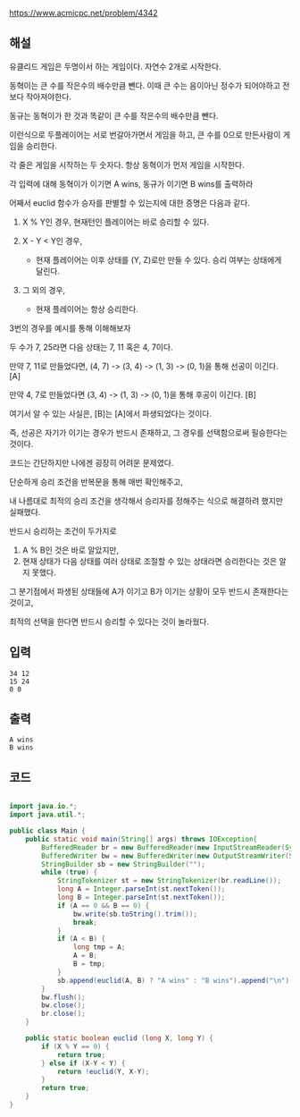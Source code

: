 https://www.acmicpc.net/problem/4342

## 해설

유클리드 게임은 두명이서 하는 게임이다. 자연수 2개로 시작한다.

동혁이는 큰 수를 작은수의 배수만큼 뺀다. 이때 큰 수는 음이아닌 정수가 되어야하고 전보다 작아져야한다.

동규는 동혁이가 한 것과 똑같이 큰 수를 작은수의 배수만큼 뺀다.

이런식으로 두플레이어는 서로 번갈아가면서 게임을 하고, 큰 수를 0으로 만든사람이 게임을 승리한다.

각 줄은 게임을 시작하는 두 숫자다. 항상 동혁이가 먼저 게임을 시작한다.

각 입력에 대해 동혁이가 이기면 A wins, 동규가 이기면 B wins를 출력하라

어째서 euclid 함수가 승자를 판별할 수 있는지에 대한 증명은 다음과 같다.

1. X % Y인 경우, 현재턴인 플레이어는 바로 승리할 수 있다.

2. X - Y < Y인 경우,

    - 현재 플레이어는 이후 상태를 (Y, Z)로만 만들 수 있다. 승리 여부는 상태에게 달린다.

3. 그 외의 경우,

    - 현재 플레이어는 항상 승리한다.

3번의 경우를 예시를 통해 이해해보자

두 수가 7, 25라면 다음 상태는 7, 11 혹은 4, 7이다.

만약 7, 11로 만들었다면, (4, 7) -> (3, 4) -> (1, 3) -> (0, 1)을 통해 선공이 이긴다. [A]

만약 4, 7로 만들었다면 (3, 4) -> (1, 3) -> (0, 1)을 통해 후공이 이긴다. [B]

여기서 알 수 있는 사실은, [B]는 [A]에서 파생되었다는 것이다.

즉, 선공은 자기가 이기는 경우가 반드시 존재하고, 그 경우를 선택함으로써 필승한다는 것이다.

코드는 간단하지만 나에겐 굉장히 어려운 문제였다.

단순하게 승리 조건을 반복문을 통해 매번 확인해주고,

내 나름대로 최적의 승리 조건을 생각해서 승리자를 정해주는 식으로 해결하려 했지만 실패했다.

반드시 승리하는 조건이 두가지로

1. A % B인 것은 바로 알았지만,
2. 현재 상태가 다음 상태를 여러 상태로 조절할 수 있는 상태라면 승리한다는 것은 알지 못했다.

그 분기점에서 파생된 상태들에 A가 이기고 B가 이기는 상황이 모두 반드시 존재한다는 것이고,

최적의 선택을 한다면 반드시 승리할 수 있다는 것이 놀라웠다.


## 입력
```
34 12
15 24
0 0
```

## 출력
```
A wins
B wins
```

## 코드
```java

import java.io.*;
import java.util.*;

public class Main {
    public static void main(String[] args) throws IOException{
        BufferedReader br = new BufferedReader(new InputStreamReader(System.in));
        BufferedWriter bw = new BufferedWriter(new OutputStreamWriter(System.out));
        StringBuilder sb = new StringBuilder("");
        while (true) {
            StringTokenizer st = new StringTokenizer(br.readLine());
            long A = Integer.parseInt(st.nextToken());
            long B = Integer.parseInt(st.nextToken());
            if (A == 0 && B == 0) {
                bw.write(sb.toString().trim());
                break;
            }
            if (A < B) {
                long tmp = A;
                A = B;
                B = tmp;
            }
            sb.append(euclid(A, B) ? "A wins" : "B wins").append("\n");
        }
        bw.flush();
        bw.close();
        br.close();
    }

    public static boolean euclid (long X, long Y) {
        if (X % Y == 0) {
            return true;
        } else if (X-Y < Y) {
            return !euclid(Y, X-Y);
        }
        return true;
    }
}


```
